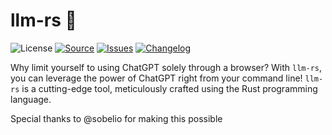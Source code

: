 # llm-rs 🚀

![License](https://img.shields.io/github/license/kaikiat/llm-rs?style=for-the-badge)
[![Source](https://img.shields.io/badge/source-GitHub-303030.svg?maxAge=2678400&style=flat-square)](https://github.com/kaikiat/llm-rs/)
[![Issues](https://img.shields.io/github/issues/kaikiat/llm-rs.svg?style=flat-square&maxAge=600)](https://github.com/kaikiat/llm-rs/issues)
[![Changelog](https://img.shields.io/badge/keep%20a-changelog-8A0707.svg?maxAge=2678400&style=flat-square)](https://github.com/kaikiat/llm-rs/blob/master/CHANGELOG.md)


Why limit yourself to using ChatGPT solely through a browser? With `llm-rs`, you can leverage the power of ChatGPT right from your command line! `llm-rs` is a cutting-edge tool, meticulously crafted using the Rust programming language. 



Special thanks to @sobelio for making this possible